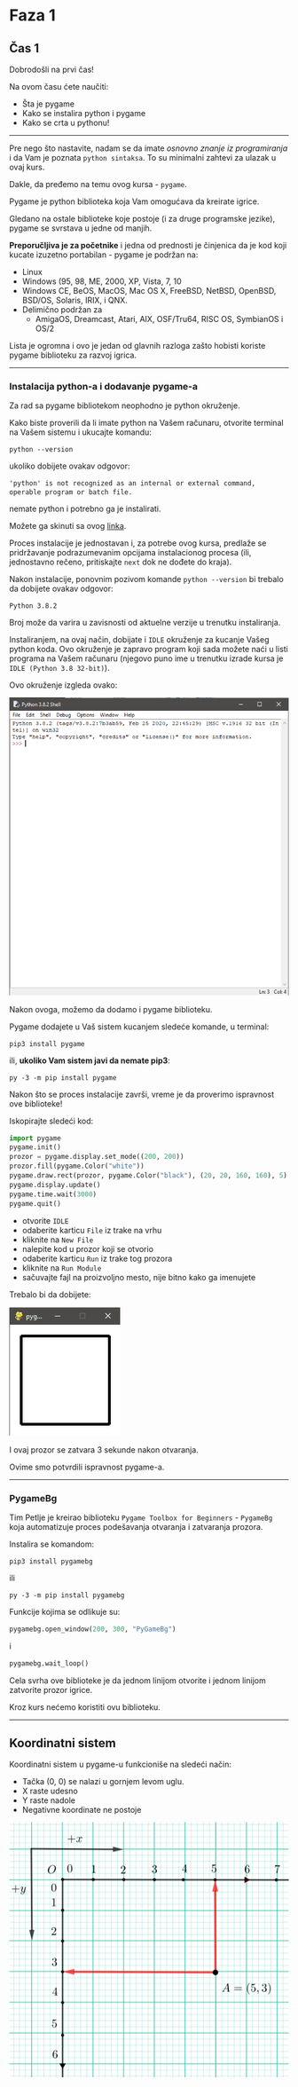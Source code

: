 # Faza 1
## Čas 1

Dobrodošli na prvi čas!

Na ovom času ćete naučiti:

* Šta je pygame
* Kako se instalira python i pygame
* Kako se crta u pythonu!

---

Pre nego što nastavite, nadam se da imate *osnovno znanje iz programiranja* i da Vam je poznata `python sintaksa`. To su minimalni zahtevi za ulazak u ovaj kurs.

Dakle, da pređemo na temu ovog kursa - `pygame`.

Pygame je python biblioteka koja Vam omogućava da kreirate igrice.

Gledano na ostale biblioteke koje postoje (i za druge programske jezike), pygame se svrstava u jedne od manjih. 

**Preporučljiva je za početnike** i jedna od prednosti je činjenica da je kod koji kucate izuzetno portabilan - pygame je podržan na:

* Linux
* Windows (95, 98, ME, 2000, XP, Vista, 7, 10 
* Windows CE, BeOS, MacOS, Mac OS X, FreeBSD, NetBSD, OpenBSD, BSD/OS, Solaris, IRIX, i QNX.
* Delimično podržan za
  * AmigaOS, Dreamcast, Atari, AIX, OSF/Tru64, RISC OS, SymbianOS i OS/2

Lista je ogromna i ovo je jedan od glavnih razloga zašto hobisti koriste pygame biblioteku za razvoj igrica.

---

### Instalacija python-a i dodavanje pygame-a

Za rad sa pygame bibliotekom neophodno je python okruženje.

Kako biste proverili da li imate python na Vašem računaru, otvorite terminal na Vašem sistemu i ukucajte komandu:

```
python --version
```

ukoliko dobijete ovakav odgovor:

```
'python' is not recognized as an internal or external command, operable program or batch file.
```

nemate python i potrebno ga je instalirati.

Možete ga skinuti sa ovog [linka](https://www.python.org/downloads/).

Proces instalacije je jednostavan i, za potrebe ovog kursa, predlaže se pridržavanje podrazumevanim opcijama instalacionog procesa (ili, jednostavno rečeno, pritiskajte `next` dok ne dođete do kraja).

Nakon instalacije, ponovnim pozivom komande `python --version` bi trebalo da dobijete ovakav odgovor:

```
Python 3.8.2
``` 

Broj može da varira u zavisnosti od aktuelne verzije u trenutku instaliranja.

Instaliranjem, na ovaj način, dobijate i `IDLE` okruženje za kucanje Vašeg python koda. Ovo okruženje je zapravo program koji sada možete naći u listi programa na Vašem računaru (njegovo puno ime u trenutku izrade kursa je `IDLE (Python 3.8 32-bit)`).

Ovo okruženje izgleda ovako:

!['IDLE screenshot'](./images/idle.png)

Nakon ovoga, možemo da dodamo i pygame biblioteku.

Pygame dodajete u Vaš sistem kucanjem sledeće komande, u terminal:

```
pip3 install pygame
```

ili, **ukoliko Vam sistem javi da nemate pip3**:

```
py -3 -m pip install pygame
```

Nakon što se proces instalacije završi, vreme je da proverimo ispravnost ove biblioteke!

Iskopirajte sledeći kod:

```python
import pygame
pygame.init()
prozor = pygame.display.set_mode((200, 200))
prozor.fill(pygame.Color("white"))
pygame.draw.rect(prozor, pygame.Color("black"), (20, 20, 160, 160), 5)
pygame.display.update()
pygame.time.wait(3000)
pygame.quit()
```

* otvorite `IDLE` 
* odaberite karticu `File` iz trake na vrhu
* kliknite na `New File`
* nalepite kod u prozor koji se otvorio
* odaberite karticu `Run` iz trake tog prozora
* kliknite na `Run Module`
* sačuvajte fajl na proizvoljno mesto, nije bitno kako ga imenujete

Trebalo bi da dobijete:

!['IDLE screenshot'](./images/pygame_test_example.png)

I ovaj prozor se zatvara 3 sekunde nakon otvaranja.

Ovime smo potvrdili ispravnost pygame-a.

---

### PygameBg

Tim Petlje je kreirao biblioteku `Pygame Toolbox for Beginners` - `PygameBg` koja automatizuje proces podešavanja otvaranja i zatvaranja prozora.

Instalira se komandom:

```
pip3 install pygamebg
```

ili

```
py -3 -m pip install pygamebg
```

Funkcije kojima se odlikuje su:

```python
pygamebg.open_window(200, 300, "PyGameBg")
```

i

```python
pygamebg.wait_loop()
```

Cela svrha ove biblioteke je da jednom linijom otvorite i jednom linijom zatvorite prozor igrice.

Kroz kurs nećemo koristiti ovu biblioteku.

---

## Koordinatni sistem

Koordinatni sistem u pygame-u funkcioniše na sledeći način:

* Tačka (0, 0) se nalazi u gornjem levom uglu.
* X raste udesno
* Y raste nadole
* Negativne koordinate ne postoje

!['Coord system'](./images/coord_system.png)
